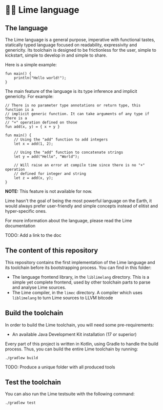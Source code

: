 # 🍋‍🟩 Lime language

## The language

The Lime language is a general purpose, imperative with functional tastes,
statically typed language focused on readability, expressivity and genericity.
Its toolchain is designed to be frictionless for the user, simple to kickstart,
simple to develop in and simple to share.

Here is a simple example:

```lime
fun main() {
    println("Hello world!");
}
```

The main feature of the language is its type inference and implicit genericity.
For example:

```lime
// There is no parameter type annotations or return type, this function is a
// implicit generic function. It can take arguments of any type if there is a
// "+" operation defined on those
fun add(x, y) = { x + y }

fun main() {
    // Using the "add" function to add integers
    let x = add(1, 2);

    // Using the "add" function to concatenate strings
    let y = add("Hello", "World");

    // Will raise an error at compile time since there is no "+" operation
    // defined for integer and string
    let z = add(x, y);
}
```

**NOTE:** This feature is not available for now.

Lime hasn't the goal of being the most powerful language on the Earth, it would
always prefer user-friendly and simple concepts instead of elitist and
hyper-specific ones.

For more information about the language, please read the Lime documentation

TODO: Add a link to the doc

## The content of this repository

This repository contains the first implementation of the Lime language and its
toolchain before its bootstrapping process.
You can find in this folder:
 - The language frontend library, in the `liblimelang` directory. This is a
   simple yet complete frontend, used by other toolchain parts to parse and
   analyse Lime sources.
 - The Lime compiler, in the `limec` directory. A compiler which uses
   `liblimelang` to turn Lime sources to LLVM bitcode

## Build the toolchain

In order to build the Lime toolchain, you will need some pre-requirements:
 - An available Java Development Kit installation (17 or superior)

Every part of this project is written in Kotlin, using Gradle to handle the
build process. Thus, you can build the entire Lime toolchain by running:

```
./gradlew build
```

TODO: Produce a unique folder with all produced tools

## Test the toolchain

You can also run the Lime testsuite with the following command:

```
./gradlew test
```
